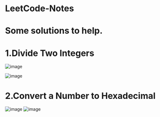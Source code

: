 # LeetCode-Notes
# Some solutions to help.

# 1.Divide Two Integers

![image](https://user-images.githubusercontent.com/78581470/147873246-72ac413e-c66a-474d-984a-5964d2af39e9.png)
 
![image](https://user-images.githubusercontent.com/78581470/147873230-334470da-8456-469a-9441-c07d8355a85b.png)

# 2.Convert a Number to Hexadecimal
![image](https://user-images.githubusercontent.com/78581470/147873283-152be9f8-6835-4943-9da4-085d2cc30629.png)
![image](https://user-images.githubusercontent.com/78581470/147873291-e0b0beee-9552-4141-8903-1e5156ba9f94.png)

